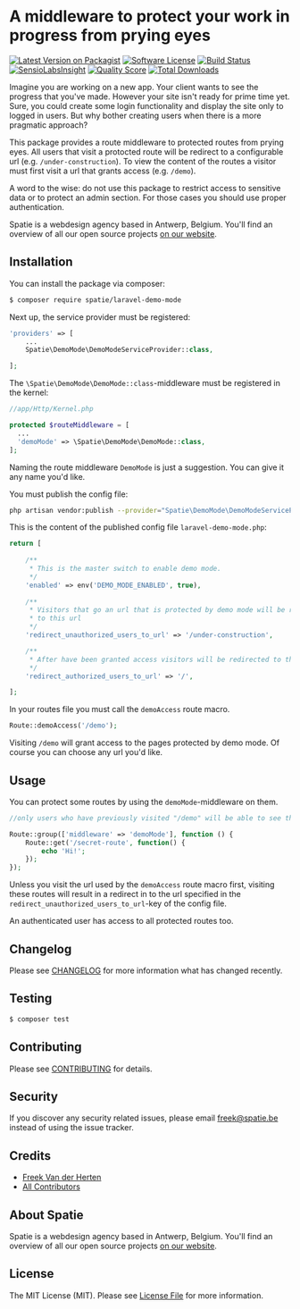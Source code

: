 # A middleware to protect your work in progress from prying eyes

[![Latest Version on Packagist](https://img.shields.io/packagist/v/spatie/laravel-demo-mode.svg?style=flat-square)](https://packagist.org/packages/spatie/laravel-demo-mode)
[![Software License](https://img.shields.io/badge/license-MIT-brightgreen.svg?style=flat-square)](LICENSE.md)
[![Build Status](https://img.shields.io/travis/spatie/laravel-demo-mode/master.svg?style=flat-square)](https://travis-ci.org/spatie/laravel-demo-mode)
[![SensioLabsInsight](https://img.shields.io/sensiolabs/i/5fb290e3-4f00-4abb-91f3-1163d3715108.svg?style=flat-square)](https://insight.sensiolabs.com/projects/5fb290e3-4f00-4abb-91f3-1163d3715108)
[![Quality Score](https://img.shields.io/scrutinizer/g/spatie/laravel-demo-mode.svg?style=flat-square)](https://scrutinizer-ci.com/g/spatie/laravel-demo-mode)
[![Total Downloads](https://img.shields.io/packagist/dt/spatie/laravel-demo-mode.svg?style=flat-square)](https://packagist.org/packages/spatie/laravel-demo-mode)

Imagine you are working on a new app. Your client wants to see the progress that you've made. However your site isn't ready for prime time yet. Sure, you could create some login functionality and display the site only to logged in users. But why bother creating users when there is a more pragmatic approach?

This package provides a route middleware to protected routes from prying eyes. All users that visit a protocted route will be redirect to a configurable url (e.g. `/under-construction`). To view the content of the routes a visitor must first visit a url that grants access (e.g. `/demo`).

A word to the wise: do not use this package to restrict access to sensitive data or to protect an admin section. For those cases you should use proper authentication.

Spatie is a webdesign agency based in Antwerp, Belgium. You'll find an overview of all our open source projects [on our website](https://spatie.be/opensource).

## Installation

You can install the package via composer:

``` bash
$ composer require spatie/laravel-demo-mode
```

Next up, the service provider must be registered:

```php
'providers' => [
    ...
    Spatie\DemoMode\DemoModeServiceProvider::class,

];
```

The `\Spatie\DemoMode\DemoMode::class`-middleware must be registered in the kernel:

```php
//app/Http/Kernel.php

protected $routeMiddleware = [
  ...
  'demoMode' => \Spatie\DemoMode\DemoMode::class,
];
```

Naming the route middleware `DemoMode` is just a suggestion. You can give it any name you'd like.

You must publish the config file:

```bash
php artisan vendor:publish --provider="Spatie\DemoMode\DemoModeServiceProvider"
```

This is the content of the published config file `laravel-demo-mode.php`:

```php
return [
    
    /**
     * This is the master switch to enable demo mode.
     */
    'enabled' => env('DEMO_MODE_ENABLED', true),
    
    /**
     * Visitors that go an url that is protected by demo mode will be redirected.
     * to this url
     */
    'redirect_unauthorized_users_to_url' => '/under-construction',

    /**
     * After have been granted access visitors will be redirected to this url.
     */
    'redirect_authorized_users_to_url' => '/',

];
```

In your routes file you must call the `demoAccess` route macro.
```php
Route::demoAccess('/demo');
```
Visiting `/demo` will grant access to the pages protected by demo mode. Of course you can choose any url you'd like.

## Usage

You can protect some routes by using the `demoMode`-middleware on them.

```php
//only users who have previously visited "/demo" will be able to see these pages.

Route::group(['middleware' => 'demoMode'], function () {
    Route::get('/secret-route', function() {
        echo 'Hi!';
    });
});
```

Unless you visit the url used by the `demoAccess` route macro first, visiting these routes will result in a redirect in to the url specified in the `redirect_unauthorized_users_to_url`-key of the config file.

An authenticated user has access to all protected routes too.

## Changelog

Please see [CHANGELOG](CHANGELOG.md) for more information what has changed recently.

## Testing

``` bash
$ composer test
```

## Contributing

Please see [CONTRIBUTING](.github/CONTRIBUTING.md) for details.

## Security

If you discover any security related issues, please email freek@spatie.be instead of using the issue tracker.

## Credits

- [Freek Van der Herten](https://github.com/freekmurze)
- [All Contributors](../../contributors)

## About Spatie
Spatie is a webdesign agency based in Antwerp, Belgium. You'll find an overview of all our open source projects [on our website](https://spatie.be/opensource).

## License

The MIT License (MIT). Please see [License File](LICENSE.md) for more information.

